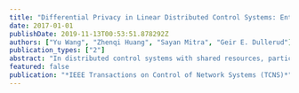 ```yaml
---
title: "Differential Privacy in Linear Distributed Control Systems: Entropy Minimizing Mechanisms and Performance Tradeoffs"
date: 2017-01-01
publishDate: 2019-11-13T00:53:51.878292Z
authors: ["Yu Wang", "Zhenqi Huang", "Sayan Mitra", "Geir E. Dullerud"]
publication_types: ["2"]
abstract: "In distributed control systems with shared resources, participating agents can improve the overall performance of the system by sharing data about their personal preferences. In this paper, we formulate and study a natural tradeoff arising in these problems between the privacy of the agent's data and the performance of the control system. We formalize privacy in terms of differential privacy of agents' preference vectors. The overall control system consists of N agents with linear discrete-time coupled dynamics, each controlled to track its preference vector. Performance of the system is measured by the mean squared tracking error. We present a mechanism that achieves differential privacy by adding Laplace noise to the shared information in a way that depends on the sensitivity of the control system to the private data. We show that for stable systems the performance cost of using this type of privacy preserving mechanism grows as O(T3/N$ε$2), where T is the time horizon and $ε$ is the privacy parameter. For unstable systems, the cost grows exponentially with time. From an estimation point of view, we establish a lower-bound for the entropy of any unbiased estimator of the private data from any noise-adding mechanism that gives $ε$-differential privacy. We show that the mechanism achieving this lower-bound is a randomized mechanism that also uses Laplace noise."
featured: false
publication: "*IEEE Transactions on Control of Network Systems (TCNS)*"
---
```


